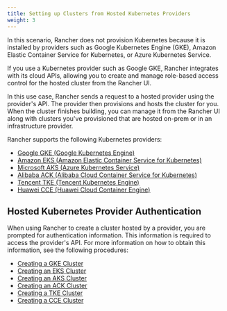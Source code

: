 ```yaml
---
title: Setting up Clusters from Hosted Kubernetes Providers
weight: 3
---
```


In this scenario, Rancher does not provision Kubernetes because it is installed by providers such as Google Kubernetes Engine (GKE), Amazon Elastic Container Service for Kubernetes, or Azure Kubernetes Service.

If you use a Kubernetes provider such as Google GKE, Rancher integrates with its cloud APIs, allowing you to create and manage role-based access control for the hosted cluster from the Rancher UI.

In this use case, Rancher sends a request to a hosted provider using the provider's API. The provider then provisions and hosts the cluster for you. When the cluster finishes building, you can manage it from the Rancher UI along with clusters you've provisioned that are hosted on-prem or in an infrastructure provider.

Rancher supports the following Kubernetes providers:

- [Google GKE (Google Kubernetes Engine)](https://cloud.google.com/kubernetes-engine/)
- [Amazon EKS (Amazon Elastic Container Service for Kubernetes)](https://aws.amazon.com/eks/)
- [Microsoft AKS (Azure Kubernetes Service)](https://azure.microsoft.com/en-us/services/kubernetes-service/) 
- [Alibaba ACK (Alibaba Cloud Container Service for Kubernetes)](https://www.alibabacloud.com/product/kubernetes) 
- [Tencent TKE (Tencent Kubernetes Engine)](https://intl.cloud.tencent.com/product/tke)
- [Huawei CCE (Huawei Cloud Container Engine)](https://www.huaweicloud.com/en-us/product/cce.html)

## Hosted Kubernetes Provider Authentication

When using Rancher to create a cluster hosted by a provider, you are prompted for authentication information. This information is required to access the provider's API. For more information on how to obtain this information, see the following procedures:

- [Creating a GKE Cluster]({{<baseurl>}}/rancher/v2.x/en/cluster-provisioning/hosted-kubernetes-clusters/gke)
- [Creating an EKS Cluster]({{<baseurl>}}/rancher/v2.x/en/cluster-provisioning/hosted-kubernetes-clusters/eks)
- [Creating an AKS Cluster]({{<baseurl>}}/rancher/v2.x/en/cluster-provisioning/hosted-kubernetes-clusters/aks)
- [Creating an ACK Cluster]({{<baseurl>}}/rancher/v2.x/en/cluster-provisioning/hosted-kubernetes-clusters/ack)
- [Creating a TKE Cluster]({{<baseurl>}}/rancher/v2.x/en/cluster-provisioning/hosted-kubernetes-clusters/tke)
- [Creating a CCE Cluster]({{<baseurl>}}/rancher/v2.x/en/cluster-provisioning/hosted-kubernetes-clusters/cce)

